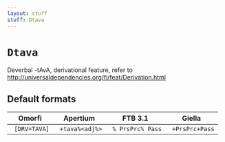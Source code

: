 ```yaml
---
layout: stuff
stuff: Dtava
---
```

# ` Dtava `

Deverbal -tAvA, derivational feature, refer to http://universaldependencies.org/fi/feat/Derivation.html

## Default formats
| Omorfi | Apertium | FTB 3.1 | Giella |
|:------:|:--------:|:-------:|:------:|
| ` [DRV=TAVA]` | ` +tava%<adj%>` | ` % PrsPrc% Pass` | ` +PrsPrc+Pass`  |
